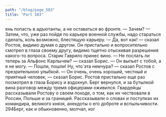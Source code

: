 ```yaml
---
path: "/blog/page_583"
title: "Part 583"
---
```


ень попасть в адъютанты, а не оставаться во фронте.
— Зачем?
— Затем, что, уже раз пойдя по карьере военной службы, надо стараться сделать, коль возможно, блестящую карьеру.
— Да, вот как! — сказал Ростов, видимо думая о другом.
Он пристально и вопросительно смотрел в глаза своему другу, видимо тщетно отыскивая разрешения какого-то вопроса.
Старик Гаврило принес вино.
— Не послать ли теперь за Альфонс Карлычем? — сказал Борис. — Он выпьет с тобой, а я не могу.
— Пошли, пошли! Ну, что̀ эта немчура? — сказал Ростов с презрительною улыбкой.
— Он очень, очень хороший, честный и приятный человек, — сказал Борис.
Ростов пристально еще раз посмотрел в глаза Борису и вздохнул. Берг вернулся, и за бутылкой вина разговор между тремя офицерами оживился. Гвардейцы рассказывали Ростову о своем походе, о том, как их чествовали в России, Польше и за границей. Рассказывали о словах и поступках их командира, великого князя, анекдоты о его доброте и вспыльчивости. 294Берг, как и обыкновенно, молчал, ког
